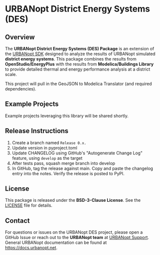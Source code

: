 # URBANopt District Energy Systems (DES)

## Overview

The **URBANopt District Energy Systems (DES) Package** is an extension of the [URBANopt SDK](https://github.com/urbanopt/urbanopt) designed to analyze the results of URBANopt simulated **district energy systems**. This package combines the results from **OpenStudio/EnergyPlus** with the results from **Modelica/Buildings Library** to provide detailed thermal and energy performance analysis at a district scale.

This project will pull in the GeoJSON to Modelica Translator (and required dependencies).

## Example Projects

Example projects leveraging this library will be shared shortly.

## Release Instructions

1. Create a branch named `Release 0.x.`
1. Update version in pyproject.toml
1. Update CHANGELOG using GitHub's "Autogenerate Change Log" feature, using `develop` as the target
1. After tests pass, squash merge branch into develop
1. In GitHub, tag the release against main. Copy and paste the changelog entry into the notes. Verify the release is posted to PyPI.

## License

This package is released under the **BSD-3-Clause License**. See the [LICENSE](LICENSE.md) file for details.

## Contact

For questions or issues on the URBANopt DES project, please open a GitHub Issue or reach out to the **URBANopt team** at [URBANopt Support](https://github.com/urbanopt/urbanopt-des/issues). General URBANopt documentation can be found at https://docs.urbanopt.net.
